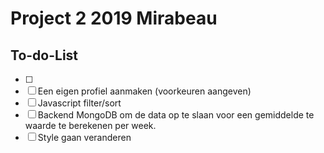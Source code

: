 # Project 2 2019 Mirabeau


## To-do-List
- [ ] 
- [ ] Een eigen profiel aanmaken (voorkeuren aangeven)
- [ ] Javascript filter/sort
- [ ] Backend MongoDB om de data op te slaan voor een gemiddelde te waarde te berekenen per week.
- [ ] Style gaan veranderen
